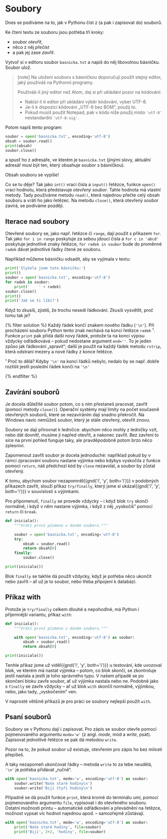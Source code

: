 # Soubory

Dnes se podíváme na to, jak v Pythonu číst z
(a pak i zapisovat do) souborů.

Ke čtení textu ze souboru jsou potřeba tři kroky:
* soubor *otevřít*,
* něco z něj *přečíst*
* a pak jej zase *zavřít*.

Vytvoř si v editoru soubor `basnicka.txt` a napiš do něj libovolnou básničku.
Soubor ulož.

> [note]
> Na uložení souboru s básničkou doporučuji použít
> stejný editor, jaký používáš na Pythonní programy.
>
> Používáš-li jiný editor než Atom, dej si při ukládání pozor na kódování:
> * Nabízí-li ti editor při ukládání výběr kódování, vyber UTF-8.
> * Je-li k dispozici kódování „UTF-8 bez BOM”, použij to.
> * Pokud musíš použít Notepad, pak v kódu níže použij místo
>   `'utf-8'` nestandardní `'utf-8-sig'`.

Potom napiš tento program:

```python
soubor = open('basnicka.txt', encoding='utf-8')
obsah = soubor.read()
print(obsah)
soubor.close()
```

a spusť ho z adresáře, ve kterém je
`basnicka.txt` (jinými slovy, aktuální adresář musí být ten, který
obsahuje soubor s básničkou).

Obsah souboru se vypíše!

Co se tu děje?
Tak jako `int()` vrací čísla a `input()` řetězce, funkce
`open()` vrací hodnotu, která představuje *otevřený soubor*.
Tahle hodnota má vlastní metody.
Tady používáme metodu `read()`, která
najednou přečte celý obsah souboru a vrátí ho jako řetězec.
Na metodu `close()`, která otevřený soubor zavírá, se podíváme později.

## Iterace nad soubory

Otevřené soubory se, jako např. řetězce či `range`,
dají použít s příkazem `for`.
Tak jako `for i in range` poskytuje za sebou jdoucí čísla a `for c in 'abcd'`
poskytuje jednotlivé znaky řetězce, `for radek in soubor` bude do proměnné
`radek` dávat jednotlivé řádky čtené ze souboru.

Například můžeme básničku odsadit,
aby se vyjímala v textu:

```python
print('Slyšela jsem tuto básničku:')
print()
soubor = open('basnicka.txt', encoding='utf-8')
for radek in soubor:
    print('    ' + radek)
soubor.close()
print()
print('Jak se ti líbí?')
```


Když to zkusíš, zjistíš, že trochu nesedí
řádkování. Zkusíš vysvětlit, proč tomu tak je?

{% filter solution %}
Každý řádek končí znakem nového řádku (`'\n'`).
Při procházení souboru Python tento znak nechává na konci řetězce
`radek` ¹.
Funkce `print` pak přidá další nový řádek, protože ta na konci
výpisu vždycky odřádkovává – pokud nedostane argument `end=''`.
To je jeden způso jak řádkování „spravit“; další je použít na každý řádek
metodu `rstrip`, která odstraní mezery a nové řádky z konce řetězce.

¹ Proč to dělá? Kdyby `'\n'` na konci řádků nebylo,
nedalo by se např. dobře rozlišit jestli poslední řádek
končí na `'\n'`

{% endfilter %}


## Zavírání souborů

Je docela důležité soubor potom, co s ním
přestaneš pracovat, zavřít (pomocí metody `close()`).
Operační systémy mají limity na počet
současně otevřených souborů, které se nezavíráním
dají snadno překročit.
Na Windows navíc nemůžeš soubor, který je stále
otevřený, otevřít znovu.

Soubory se dají přirovnat k ledničce: abychom něco
mohly z ledničky vzít, nebo dát dovnitř, musíme
ji napřed otevřít, a nakonec zavřít.
Bez zavření to sice na první pohled funguje taky,
ale pravděpodobně potom brzo něco zplesniví.


Zapomenout zavřít soubor je docela jednoduché:
například pokud by v rámci zpracování souboru
nastane výjimka nebo kdybys vyskočila z funkce
pomocí `return`, náš předchozí kód by `close` nezavolal,
a soubor by zůstal otevřený.

K tomu, abychom soubor nezapomněl{{gnd('i', 'y', both='i')}} v podobných
příkazech zavřít, slouží příkaz
`try/finally`, který jsme si ukázal{{gnd('i', 'y', both='i')}} v souvislosti
s výjimkami.

Pro připomenutí, `finally` se provede vždycky – i když blok `try` skončí
normálně, i když v něm nastane výjimka, i když z něj
„vyskočíš” pomocí `return` či `break`.

```python
def iniciala():
    """Vrátí první písmeno v daném souboru."""

    soubor = open('basnicka.txt', encoding='utf-8')
    try:
        obsah = soubor.read()
        return obsah[0]
    finally:
        soubor.close()

print(iniciala())
```

Blok `finally` se takhle dá použít vždycky,
když je potřeba něco ukončit nebo zavřít – ať už
je to soubor, nebo třeba připojení k databázi.


## Příkaz with

Protože je `try/finally` celkem dlouhé a nepohodlné, má Python i příjemnější
variantu, příkaz `with`:

```python
def iniciala():
    """Vrátí první písmeno v daném souboru."""

    with open('basnicka.txt', encoding='utf-8') as soubor:
        obsah = soubor.read()
        return obsah[0]

print(iniciala())
```
Tenhle příkaz jsme už viděl{{gnd('i', 'y', both='i')}} u testování,
kde uvozoval blok, ve kterém má nastat výjimka –
potom, co blok skončí, se zkontroluje jestli
nastala a jestli je toho správného typu.
V našem případě se po skončení bloku
zavře soubor, ať už výjimka nastala nebo ne.
Podobně jako s `finally` se zavře vždycky
– ať už blok `with` skončil normálně,
výjimkou, nebo, jako tady, „vyskočením” ven.

V naprosté většině příkazů je pro práci se soubory
nejlepší použít `with`.


## Psaní souborů

Soubory se v Pythonu dají i zapisovat.
Pro zápis se soubor otevře pomocí pojmenovaného
argumentu `mode='w'` (z angl.
*mode*, mód a *write*, psát).
Zapisovat jednotlivé řetězce se pak dá metodou
`write`.

Pozor na to, že pokud soubor už existuje, otevřením
pro zápis ho bez milosti přepíšeš.

A taky nezapomeň ukončovat řádky – metoda `write` to za
tebe neudělá, `'\n'` je potřeba
přidávat „ručně“.

```python
with open('basnicka.txt', mode='w', encoding='utf-8') as soubor:
    soubor.write('Naše staré hodiny\n')
    soubor.write('Bijí čtyři hodiny\n')
```

Případně se dá použít funkce `print`,
která kromě do terminálu umí, pomocí pojmenovaného argumentu `file`,
vypisovat i do otevřeného souboru.
Ostatní možnosti printu – automatické odřádkování a
převádnění na řetězce, možnost vypsat víc
hodnot najednou apod. – samozřejmě zůstávají.

```python
with open('basnicka.txt', mode='w', encoding='utf-8') as soubor:
    print('Naše staré hodiny', file=soubor)
    print('Bijí', 2+2, 'hodiny', file=soubor)
```
